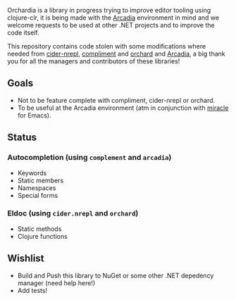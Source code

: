 Orchardia is a library in progress trying to improve editor tooling using clojure-clr, it is being made with the [Arcadia](https://github.com/arcadia-unity/Arcadia) environment in mind and we welcome requests to be used at other .NET projects and to improve the code itself.

This repository contains code stolen with some modifications where needed from [cider-nrepl](https://github.com/clojure-emacs/cider-nrepl), [compliment](https://github.com/alexander-yakushev/compliment) and [orchard](https://github.com/clojure-emacs/orchard) and [Arcadia](https://github.com/arcadia-unity/Arcadia), a big thank you for all the managers and contributors of these libraries!

## Goals

* Not to be feature complete with compliment, cider-nrepl or orchard.
* To be useful at the Arcadia environment (atm in conjunction with [miracle](https://github.com/Saikyun/miracle) for Emacs).

## Status

### Autocompletion (using `complement` and `arcadia`)
  * Keywords
  * Static members
  * Namespaces
  * Special forms

### Eldoc (using `cider.nrepl` and `orchard`)
  * Static methods
  * Clojure functions

## Wishlist
  * Build and Push this library to NuGet or some other .NET depedency manager (need help here!)
  * Add tests!
